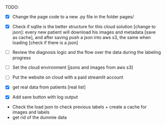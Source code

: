 TODO:

* [X] Change the page code to a new .py file in the folder pages/
* [X] Check if sqlite is the better structure for this cloud solution [change to json]: every new patient will download his images and metadata [save as cache], and after saving push a json into aws s3, the same when loading [check if there is a json]
* [ ] Review the diagnosis logic and the flow over the data during the labeling progress
* [ ] Set the cloud environment [jsons and images from aws s3]
* [ ] Put the website on cloud with a paid streamlit account
* [X] get real data from patients [real list]
* [X] Add save button with log output



- Check the load json to check previous labels + create a cache for images and labels
- get rid of the dummie data
